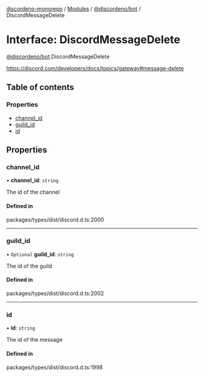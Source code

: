 [discordeno-monorepo](../README.md) / [Modules](../modules.md) / [@discordeno/bot](../modules/discordeno_bot.md) / DiscordMessageDelete

# Interface: DiscordMessageDelete

[@discordeno/bot](../modules/discordeno_bot.md).DiscordMessageDelete

https://discord.com/developers/docs/topics/gateway#message-delete

## Table of contents

### Properties

- [channel_id](discordeno_bot.DiscordMessageDelete.md#channel_id)
- [guild_id](discordeno_bot.DiscordMessageDelete.md#guild_id)
- [id](discordeno_bot.DiscordMessageDelete.md#id)

## Properties

### channel_id

• **channel_id**: `string`

The id of the channel

#### Defined in

packages/types/dist/discord.d.ts:2000

---

### guild_id

• `Optional` **guild_id**: `string`

The id of the guild

#### Defined in

packages/types/dist/discord.d.ts:2002

---

### id

• **id**: `string`

The id of the message

#### Defined in

packages/types/dist/discord.d.ts:1998
